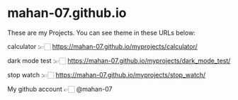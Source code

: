 # mahan-07.github.io
These are my Projects.
You can see theme in these URLs below:

calculator :👉🏻 https://mahan-07.github.io/myprojects/calculator/

dark mode test :👉🏻  https://mahan-07.github.io/myprojects/dark_mode_test/

stop watch :👉🏻  https://mahan-07.github.io/myprojects/stop_watch/

My github account 👉🏻 @mahan-07
